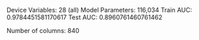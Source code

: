 Device Variables: 28 (all)
Model Parameters: 116,034
Train AUC:  0.9784451581170617
Test AUC:  0.8960761460761462

Number of columns: 840